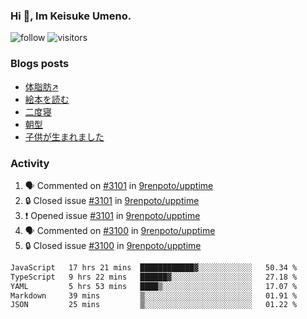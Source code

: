 ### Hi 👋, Im Keisuke Umeno.

<!--
**9renpoto/9renpoto** is a ✨ _special_ ✨ repository because its `README.md` (this file) appears on your GitHub profile.

Here are some ideas to get you started:

- 🔭 I’m currently working on ...
- 🌱 I’m currently learning ...
- 👯 I’m looking to collaborate on ...
- 🤔 I’m looking for help with ...
- 💬 Ask me about ...
- 📫 How to reach me: ...
- 😄 Pronouns: ...
- ⚡ Fun fact: ...
-->

![follow](https://img.shields.io/github/followers/9renpoto?label=Follow&style=social)
![visitors](https://komarev.com/ghpvc/?username=9renpoto&label=Profile%20views&color=0e75b6&style=flat)

### Blogs posts

<!-- BLOG-POST-LIST:START -->
- [体脂肪↗](https://9renpoto.win/entry/2024/08/12/gaining_fat)
- [絵本を読む](https://9renpoto.win/entry/2024/07/26/picture_book)
- [二度寝](https://9renpoto.win/entry/2024/07/18/going_back_to_sleep)
- [朝型](https://9renpoto.win/entry/2024/05/29/im-an-early)
- [子供が生まれました](https://9renpoto.win/entry/2024/04/18/hello-world)
<!-- BLOG-POST-LIST:END -->

### Activity

<!--START_SECTION:activity-->
1. 🗣 Commented on [#3101](https://github.com/9renpoto/upptime/issues/3101#issuecomment-2309643986) in [9renpoto/upptime](https://github.com/9renpoto/upptime)
2. 🔒 Closed issue [#3101](https://github.com/9renpoto/upptime/issues/3101) in [9renpoto/upptime](https://github.com/9renpoto/upptime)
3. ❗ Opened issue [#3101](https://github.com/9renpoto/upptime/issues/3101) in [9renpoto/upptime](https://github.com/9renpoto/upptime)
4. 🗣 Commented on [#3100](https://github.com/9renpoto/upptime/issues/3100#issuecomment-2309368671) in [9renpoto/upptime](https://github.com/9renpoto/upptime)
5. 🔒 Closed issue [#3100](https://github.com/9renpoto/upptime/issues/3100) in [9renpoto/upptime](https://github.com/9renpoto/upptime)
<!--END_SECTION:activity-->

<!--START_SECTION:waka-->

```txt
JavaScript   17 hrs 21 mins  ████████████▓░░░░░░░░░░░░   50.34 %
TypeScript   9 hrs 22 mins   ██████▓░░░░░░░░░░░░░░░░░░   27.18 %
YAML         5 hrs 53 mins   ████▒░░░░░░░░░░░░░░░░░░░░   17.07 %
Markdown     39 mins         ▒░░░░░░░░░░░░░░░░░░░░░░░░   01.91 %
JSON         25 mins         ▒░░░░░░░░░░░░░░░░░░░░░░░░   01.22 %
```

<!--END_SECTION:waka-->
